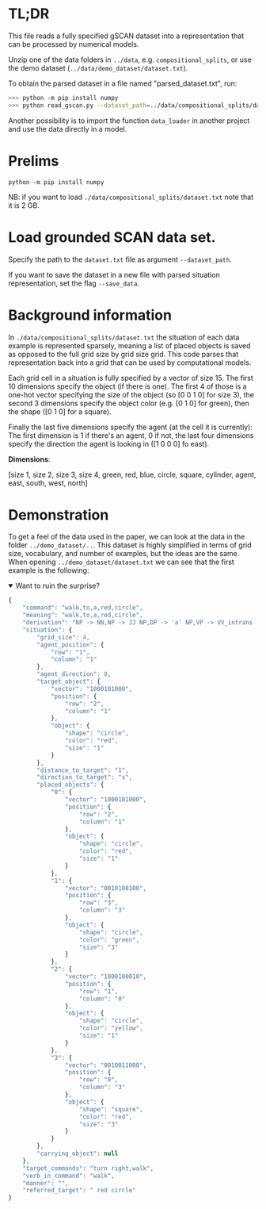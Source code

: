 # TL;DR
This file reads a fully specified gSCAN dataset into a representation that can be processed by numerical models.
 
Unzip one of the data folders in `../data`, e.g. `compositional_splits`, or use the demo dataset (`../data/demo_dataset/dataset.txt`).
 
To obtain the parsed dataset in a file named "parsed_dataset.txt", run:
```bash
>>> python -m pip install numpy
>>> python read_gscan.py --dataset_path=../data/compositional_splits/dataset.txt --save_data --output_file=parsed_dataset.txt
```

Another possibility is to import the function `data_loader` in another project and use the data directly in a model.

# Prelims
```python -m pip install numpy```

NB: if you want to load `./data/compositional_splits/dataset.txt` note that it is 2 GB.

# Load grounded SCAN data set.
Specify the path to the `dataset.txt` file as argument `--dataset_path`.

If you want to save the dataset in a new file with parsed situation representation, set the flag `--save_data`.

# Background information

In `./data/compositional_splits/dataset.txt` the situation of each data example is represented sparsely,
meaning a list of placed objects is saved as opposed to the full grid size by grid size grid.
This code parses that representation back into a grid that can be used by computational models.

Each grid cell in a situation is fully specified by a vector of size 15.
The first 10 dimensions specify the object (if there is one). The first 4 of those is a one-hot vector
specifying the size of the object (so [0 0 1 0] for size 3), the second 3 dimensions specify
the object color (e.g. [0 1 0] for green), then the shape ([0 1 0] for a square).

Finally the last five dimensions specify the agent (at the cell it is currently):
The first dimension is 1 if there's an agent, 0 if not, the last four dimensions specify the
direction the agent is looking in ([1 0 0 0] fo east).

**Dimensions**:

[size 1, size 2, size 3, size 4, green, red, blue, circle, square, cylinder, agent, east, south, west, north]

# Demonstration

To get a feel of the data used in the paper, we can look at the data in the folder `../demo_dataset/..`. This dataset is highly simplified in terms of grid size, vocabulary, and number of examples, but the ideas are the same. When opening `../demo_dataset/dataset.txt` we can see that the first example is the following: 

<details open>
<summary>Want to ruin the surprise?</summary>
<p>
 
```javascript
{
    "command": "walk,to,a,red,circle",
    "meaning": "walk,to,a,red,circle",
    "derivation": "NP -> NN,NP -> JJ NP,DP -> 'a' NP,VP -> VV_intrans 'to' DP,ROOT -> VP;T:walk,NT:VV_intransitive -> walk,T:to,T:a,T:red,NT:JJ -> red,T:circle,NT:NN -> circle",
    "situation": {
        "grid_size": 4,
        "agent_position": {
            "row": "1",
            "column": "1"
        },
        "agent_direction": 0,
        "target_object": {
            "vector": "1000101000",
            "position": {
                "row": "2",
                "column": "1"
            },
            "object": {
                "shape": "circle",
                "color": "red",
                "size": "1"
            }
        },
        "distance_to_target": "1",
        "direction_to_target": "s",
        "placed_objects": {
            "0": {
                "vector": "1000101000",
                "position": {
                    "row": "2",
                    "column": "1"
                },
                "object": {
                    "shape": "circle",
                    "color": "red",
                    "size": "1"
                }
            },
            "1": {
                "vector": "0010100100",
                "position": {
                    "row": "3",
                    "column": "3"
                },
                "object": {
                    "shape": "circle",
                    "color": "green",
                    "size": "3"
                }
            },
            "2": {
                "vector": "1000100010",
                "position": {
                    "row": "1",
                    "column": "0"
                },
                "object": {
                    "shape": "circle",
                    "color": "yellow",
                    "size": "1"
                }
            },
            "3": {
                "vector": "0010011000",
                "position": {
                    "row": "0",
                    "column": "3"
                },
                "object": {
                    "shape": "square",
                    "color": "red",
                    "size": "3"
                }
            }
        },
        "carrying_object": null
    },
    "target_commands": "turn right,walk",
    "verb_in_command": "walk",
    "manner": "",
    "referred_target": " red circle"
}
```

</p>
</details>
